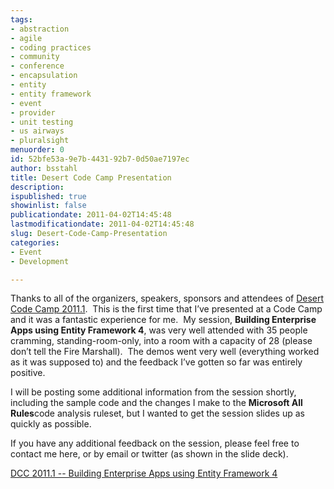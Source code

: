 ```yaml
---
tags:
- abstraction
- agile
- coding practices
- community
- conference
- encapsulation
- entity
- entity framework
- event
- provider
- unit testing
- us airways
- pluralsight
menuorder: 0
id: 52bfe53a-9e7b-4431-92b7-0d50ae7197ec
author: bsstahl
title: Desert Code Camp Presentation
description: 
ispublished: true
showinlist: false
publicationdate: 2011-04-02T14:45:48
lastmodificationdate: 2011-04-02T14:45:48
slug: Desert-Code-Camp-Presentation
categories:
- Event
- Development

---
```


Thanks to all of the organizers, speakers, sponsors and attendees of [Desert Code Camp 2011.1](http://apr2011.desertcodecamp.com/).  This is the first time that I’ve presented at a Code Camp and it was a fantastic experience for me.  My session, **Building Enterprise Apps using Entity Framework 4**, was very well attended with 35 people cramming, standing-room-only, into a room with a capacity of 28 (please don’t tell the Fire Marshall).  The demos went very well (everything worked as it was supposed to) and the feedback I’ve gotten so far was entirely positive.

I will be posting some additional information from the session shortly, including the sample code and the changes I make to the **Microsoft All Rules**code analysis ruleset, but I wanted to get the session slides up as quickly as possible.

If you have any additional feedback on the session, please feel free to contact me here, or by email or twitter (as shown in the slide deck).



[DCC 2011.1 -- Building Enterprise Apps using Entity Framework 4](https://docs.google.com/leaf?id=0B6PPrBnxN6VtZmM1NzA0MGEtZDU4Mi00NDUzLThiMTgtYmJlMmI5MmYyNWU3&amp;sort=name&amp;layout=list&amp;num=50)

